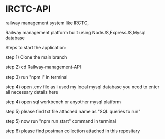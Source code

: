 # IRCTC-API
railway management system like IRCTC,

Railway management platform built using NodeJS,ExpressJS,Mysql database

Steps to start the application:

 step 1) Clone the main branch
 
 step 2) cd Railway-management-API
 
 step 3) run "npm i" in terminal
 
 step 4) open .env file as i used my local mysql database you need to enter all necessary details here
 
 step 4) open sql workbench or anyother mysql platform
 
 step 5) please find txt file attached name as "SQL queries to run" 
 
 step 5) now run "npm run start" command in terminal
 
 step 6) please find postman collection attached in this repositary 

 
 
 





